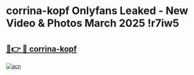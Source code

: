 # corrina-kopf Onlyfans Leaked - New Video & Photos March 2025 !r7iw5

# <h2><a href="https://5lfkgk.iuczelnia.edu.pl?title=corrina-kopf&ref=r7iw5">🔗👉 🔴 corrina-kopf</a></h2>

[![acn](https://github.com/user-attachments/assets/0f9c940e-d8b0-45ae-aac7-cd30a18b3e1c)](https://5lfkgk.iuczelnia.edu.pl?title=corrina-kopf&ref=r7iw5)

